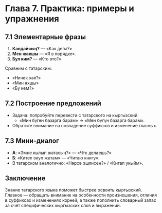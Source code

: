 # Глава 7. Практика: примеры и упражнения

## 7.1 Элементарные фразы
1. **Кандайсың?** — «Как дела?»
2. **Мен жакшы** — «Я в порядке».
3. **Бул ким?** — «Кто это?»

Сравним с татарским:
- «Ничек хәл?»
- «Мин яхшы»
- «Бу кем?»

## 7.2 Построение предложений
- Задача: попробуйте перевести с татарского на кыргызский:
  - «Мин бүген базарга барам» → «Мен бүгүн базарга барам».
- Обратите внимание на совпадение суффиксов и изменение гласных.

## 7.3 Мини-диалог
- **А**: «Эмне кылып жатасың?» — «Что делаешь?»
- **Б**: «Китеп окуп жатам» — «Читаю книгу».
- В татарском аналогично: «Нәрсә эшлисең?» / «Китап укыйм».

## Заключение
Знание татарского языка поможет быстрее освоить кыргызский. Главное — обращать внимание на особенности произношения, отличия в суффиксах и изменениях корней, а также пополнить словарный запас за счёт специфических кыргызских слов и выражений.
